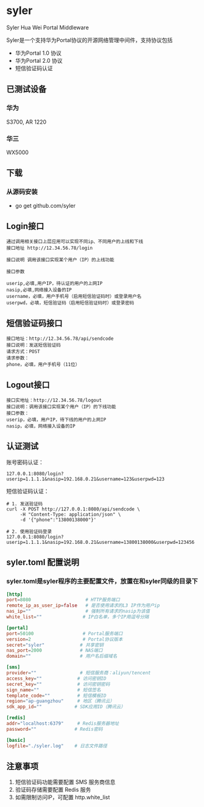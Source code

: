 syler
=====

Syler Hua Wei Portal Middleware

Syler是一个支持华为Portal协议的开源网络管理中间件，支持协议包括

* 华为Portal 1.0 协议
* 华为Portal 2.0 协议
* 短信验证码认证

## 已测试设备

### 华为
S3700, AR 1220
### 华三
WX5000

## 下载
### 从源码安装

* go get github.com/syler

## Login接口
    通过调用相关接口上层应用可以实现不同ip、不同用户的上线和下线
    接口地址 http://12.34.56.78/login

    接口说明 调用该接口实现某个用户（IP）的上线功能

    接口参数

    userip,必填,用户IP，待认证的用户的上网IP
    nasip,必填,网络接入设备的IP
    username，必填，用户手机号（启用短信验证码时）或登录用户名
    userpwd，必填，短信验证码（启用短信验证码时）或登录密码

## 短信验证码接口
    接口地址：http://12.34.56.78/api/sendcode
    接口说明：发送短信验证码
    请求方式：POST
    请求参数：
    phone，必填，用户手机号（11位）

## Logout接口
    接口实地址：http://12.34.56.78/logout
    接口说明：调用该接口实现某个用户（IP）的下线功能
    接口参数：
    userip，必填，用户IP，待下线的用户的上网IP
    nasip，必填，网络接入设备的IP

## 认证测试
账号密码认证：
```
127.0.0.1:8080/login?userip=1.1.1.1&nasip=192.168.0.21&username=123&userpwd=123
```

短信验证码认证：
```
# 1. 发送验证码
curl -X POST http://127.0.0.1:8080/api/sendcode \
     -H "Content-Type: application/json" \
     -d '{"phone":"13800138000"}'

# 2. 使用验证码登录
127.0.0.1:8080/login?userip=1.1.1.1&nasip=192.168.0.21&username=13800138000&userpwd=123456
```

## syler.toml 配置说明
### syler.toml是syler程序的主要配置文件，放置在和syler同级的目录下

```toml
[http]
port=8080                    # HTTP服务端口
remote_ip_as_user_ip=false   # 是否使用请求的L3 IP作为用户ip
nas_ip=""                    # 强制所有请求的nasip为该值
white_list=""               # IP白名单，多个IP用逗号分隔

[portal]
port=50100                  # Portal服务端口
version=2                   # Portal协议版本
secret="syler"             # 共享密钥
nas_port=2000              # NAS端口
domain=""                  # 用户名后缀域名

[sms]
provider=""                # 短信服务商：aliyun/tencent
access_key=""             # 访问密钥ID
secret_key=""             # 访问密钥密码
sign_name=""              # 短信签名
template_code=""          # 短信模板ID
region="ap-guangzhou"     # 地区（腾讯云）
sdk_app_id=""            # SDK应用ID（腾讯云）

[redis]
addr="localhost:6379"     # Redis服务器地址
password=""              # Redis密码

[basic]
logfile="./syler.log"    # 日志文件路径
```

## 注意事项
1. 短信验证码功能需要配置 SMS 服务商信息
2. 验证码存储需要配置 Redis 服务
3. 如需限制访问IP，可配置 http.white_list
